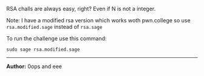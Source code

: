 RSA challs are always easy, right? Even if N is not a integer.

Note:
I have a modified rsa version which works woth pwn.college so use `rsa.modified.sage` instead of `rsa.sage`

To run the challenge use this command:
```
sudo sage rsa.modified.sage
```

---
**Author:** 0ops and eee